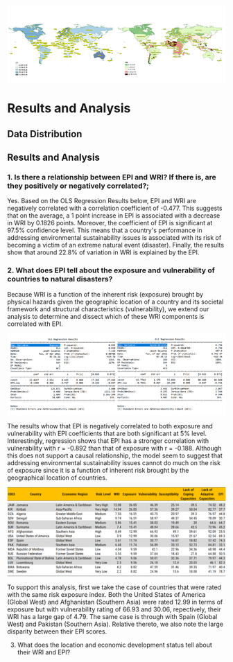 ![](https://github.com/jsacoba/pai789_finalproject/blob/main/aes-folder/joined_maps.png)


# Results and Analysis



## Data Distribution


## Results and Analysis

### 1. Is there a relationship between EPI and WRI? If there is, are they positively or negatively correlated?;

Yes. Based on the OLS Regression Results below, EPI and WRI are negatively correlated with a correlation coefficient of -0.477. This suggests that on the average, a 1 point increase in EPI is associated with a decrease in WRI by 0.1826 points. Moreover, the coefficient of EPI is significant at 97.5% confidence level. This means that a country's performance in addressing environmental sustainability issues is associated with its risk of becoming a victim of an extreme natural event (disaster). Finally, the results show that around 22.8% of variation in WRI is explained by the EPI. 

###  2. What does EPI tell about the exposure and vulnerability of countries to natural disasters?

Because WRI is a function of the inherent risk (exposure) brought by physical hazards given the geographic location of a country and its societal framework and structural characteristics (vulnerability), we extend our analysis to determine and dissect which of these WRI components is correlated with EPI.

![](https://github.com/jsacoba/pai789_finalproject/blob/main/script5_analyze/a.epi_wri/ols_epi_expo_vul.png)

The results whow that EPI is negatively correlated to both exposure and vulnerability with EPI coefficients that are both significant at 5% level. Interestingly, regression shows that EPI has a stronger correlation with vulnerability with r = -0.892 than that of exposure with r = -0.188. Although this does not support a causal relationship, the model seem to suggest that addressing environmental sustainability issues cannot do much on the risk of exposure since it is a function of inherent risk brought by the geographical location of countries.

![](https://github.com/jsacoba/pai789_finalproject/blob/main/aes-folder/points_ols.png)

To support this analysis, first we take the case of countries that were rated with the same risk exposure index. Both the United States of America (Global West) and Afghanistan (Southern Asia) were rated 12.99 in terms of exposure but with vulnerability rating of 66.93 and 30.06, repectively, their WRI has a large gap of 4.79. The same case is through with Spain (Global West) and Pakistan (Southern Asia). Relative thereto, we also note the large disparity between their EPI scores. 
















3. What does the location and economic development status tell about their WRI and EPI?

